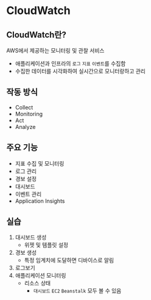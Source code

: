 # CloudWatch
## CloudWatch란?
AWS에서 제공하는 모니터링 및 관찰 서비스
- 애플리케이션과 인프라의 `로그` `지표` `이벤트`를 수집함
- 수집한 데이터를 시각화하여 실시간으로 모니터랑하고 관리

## 작동 방식
- Collect
- Monitoring
- Act
- Analyze

## 주요 기능
- 지표 수집 및 모니터링
- 로그 관리
- 경보 설정
- 대시보드
- 이벤트 관리
- Application Insights

## 실습
1. 대시보드 생성
    - 위젯 및 템플릿 설정
2. 경보 생성
    - 특정 임계치에 도달하면 디바이스로 알림 
3. 로그보기
4. 애플리케이션 모니터링
    - 리소스 상태 
        + `대시보드` `EC2` `Beanstalk` 모두 볼 수 있음

